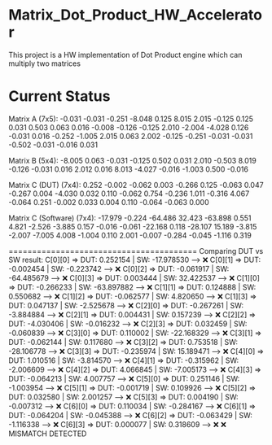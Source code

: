 # Matrix_Dot_Product_HW_Accelerator
This project is a HW implementation of Dot Product engine which can multiply two matrices

# Current Status

Matrix A (7x5):
    -0.031    -0.031    -0.251    -8.048     0.125
     8.015     2.015    -0.125     0.125     0.031
     0.503     0.063     0.016    -0.008    -0.126
    -0.125     2.010    -2.004    -4.028     0.126
    -0.031     0.016    -0.252    -1.005     2.015
     0.063     2.002    -0.125    -0.251    -0.031
    -0.031    -0.502    -0.031    -0.016     0.031

Matrix B (5x4):
    -8.005     0.063    -0.031    -0.125
     0.502     0.031     2.010    -0.503
     8.019    -0.126    -0.031     0.016
     2.012     0.016     8.013    -4.027
    -0.016    -1.003     0.500    -0.016

Matrix C (DUT) (7x4):
     0.252    -0.002    -0.062     0.003
    -0.266     0.125    -0.063     0.047
    -0.267     0.004    -4.030     0.032
     0.110    -0.062     0.754    -0.236
     1.011    -0.316     4.067    -0.064
     0.251    -0.002     0.033     0.004
     0.110    -0.064    -0.063     0.000

Matrix C (Software) (7x4):
   -17.979    -0.224   -64.486    32.423
   -63.898     0.551     4.821    -2.526
    -3.885     0.157    -0.016    -0.061
   -22.168     0.118   -28.107    15.189
    -3.815    -2.007    -7.005     4.008
    -1.004     0.110     2.001    -0.007
    -0.284    -0.045    -1.116     0.319

========================================
Comparing DUT vs SW result:
C[0][0] => DUT: 0.252154 | SW: -17.978530 --> ❌
C[0][1] => DUT: -0.002454 | SW: -0.223742 --> ❌
C[0][2] => DUT: -0.061917 | SW: -64.485679 --> ❌
C[0][3] => DUT: 0.003444 | SW: 32.422537 --> ❌
C[1][0] => DUT: -0.266233 | SW: -63.897882 --> ❌
C[1][1] => DUT: 0.124888 | SW: 0.550682 --> ❌
C[1][2] => DUT: -0.062577 | SW: 4.820650 --> ❌
C[1][3] => DUT: 0.047137 | SW: -2.525678 --> ❌
C[2][0] => DUT: -0.267261 | SW: -3.884884 --> ❌
C[2][1] => DUT: 0.004431 | SW: 0.157239 --> ❌
C[2][2] => DUT: -4.030406 | SW: -0.016232 --> ❌
C[2][3] => DUT: 0.032459 | SW: -0.060839 --> ❌
C[3][0] => DUT: 0.110002 | SW: -22.168329 --> ❌
C[3][1] => DUT: -0.062144 | SW: 0.117680 --> ❌
C[3][2] => DUT: 0.753518 | SW: -28.106778 --> ❌
C[3][3] => DUT: -0.235974 | SW: 15.189471 --> ❌
C[4][0] => DUT: 1.010516 | SW: -3.814570 --> ❌
C[4][1] => DUT: -0.315962 | SW: -2.006609 --> ❌
C[4][2] => DUT: 4.066845 | SW: -7.005173 --> ❌
C[4][3] => DUT: -0.064213 | SW: 4.007757 --> ❌
C[5][0] => DUT: 0.251146 | SW: -1.003954 --> ❌
C[5][1] => DUT: -0.001719 | SW: 0.109926 --> ❌
C[5][2] => DUT: 0.032580 | SW: 2.001257 --> ❌
C[5][3] => DUT: 0.004190 | SW: -0.007312 --> ❌
C[6][0] => DUT: 0.110034 | SW: -0.284167 --> ❌
C[6][1] => DUT: -0.064204 | SW: -0.045388 --> ❌
C[6][2] => DUT: -0.063429 | SW: -1.116338 --> ❌
C[6][3] => DUT: 0.000077 | SW: 0.318609 --> ❌
❌ MISMATCH DETECTED

